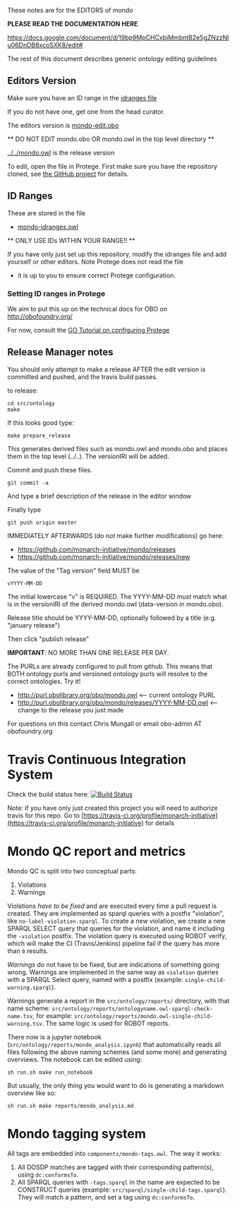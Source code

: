 These notes are for the EDITORS of mondo

**PLEASE READ THE DOCUMENTATION HERE**

https://docs.google.com/document/d/19bp9MpCHCxbjMmbntB2e5gZNzzNlu06DnDB8xcoSXK8/edit#

The rest of this document describes generic ontology editing guidelines

## Editors Version

Make sure you have an ID range in the [idranges file](mondo-idranges.owl)

If you do not have one, get one from the head curator.

The editors version is [mondo-edit.obo](mondo-edit.obo)

** DO NOT EDIT mondo.obo OR mondo.owl in the top level directory **

[../../mondo.owl](../../mondo.owl) is the release version

To edit, open the file in Protege. First make sure you have the repository cloned, see [the GitHub project](https://github.com/monarch-initiative/mondo) for details.

## ID Ranges

These are stored in the file

 * [mondo-idranges.owl](mondo-idranges.owl)

** ONLY USE IDs WITHIN YOUR RANGE!! **

If you have only just set up this repository, modify the idranges file
and add yourself or other editors. Note Protege does not read the file
- it is up to you to ensure correct Protege configuration.


### Setting ID ranges in Protege

We aim to put this up on the technical docs for OBO on http://obofoundry.org/

For now, consult the [GO Tutorial on configuring Protege](http://go-protege-tutorial.readthedocs.io/en/latest/Entities.html#new-entities)


## Release Manager notes

You should only attempt to make a release AFTER the edit version is
committed and pushed, and the travis build passes.

to release:

    cd src/ontology
    make

If this looks good type:

    make prepare_release

This generates derived files such as mondo.owl and mondo.obo and places
them in the top level (../..). The versionIRI will be added.

Commit and push these files.

    git commit -a

And type a brief description of the release in the editor window

Finally type

    git push origin master

IMMEDIATELY AFTERWARDS (do *not* make further modifications) go here:

 * https://github.com/monarch-initiative/mondo/releases
 * https://github.com/monarch-initiative/mondo/releases/new

The value of the "Tag version" field MUST be

    vYYYY-MM-DD

The initial lowercase "v" is REQUIRED. The YYYY-MM-DD *must* match
what is in the versionIRI of the derived mondo.owl (data-version in
mondo.obo).

Release title should be YYYY-MM-DD, optionally followed by a title (e.g. "january release")

Then click "publish release"

__IMPORTANT__: NO MORE THAN ONE RELEASE PER DAY.

The PURLs are already configured to pull from github. This means that
BOTH ontology purls and versioned ontology purls will resolve to the
correct ontologies. Try it!

 * http://purl.obolibrary.org/obo/mondo.owl <-- current ontology PURL
 * http://purl.obolibrary.org/obo/mondo/releases/YYYY-MM-DD.owl <-- change to the release you just made

For questions on this contact Chris Mungall or email obo-admin AT obofoundry.org

# Travis Continuous Integration System

Check the build status here: [![Build Status](https://travis-ci.org/monarch-initiative/mondo.svg?branch=master)](https://travis-ci.org/monarch-initiative/mondo)

Note: if you have only just created this project you will need to authorize travis for this repo. Go to [https://travis-ci.org/profile/monarch-initiative](https://travis-ci.org/profile/monarch-initiative) for details

# Mondo QC report and metrics

Mondo QC is split into two conceptual parts:

1. Violations
2. Warnings

Violations _have to be fixed_ and are executed every time a pull request is created. They are implemented as sparql queries with a postfix "violation", like `no-label-violation.sparql`. To create a new violation, we create a new SPARQL SELECT query that queries for the violation, and name it including the `-violation` postfix. The violation query is executed using ROBOT verify, which will make the CI (Travis/Jenkins) pipeline fail if the query has more than `0` results.

_Warnings_ do not have to be fixed, but are indications of something going wrong. Warnings are implemented in the same way as `violation` queries with a SPARQL Select query, named with a postfix (example: `single-child-warning.sparql`).

Warnings generate a report in the `src/ontology/reports/` directory, with that name scheme:
`src/ontology/reports/ontologyname.owl-sparql-check-name.tsv`, for example: `src/ontology/reports/mondo.owl-single-child-warning.tsv`. The same logic is used for ROBOT reports. 

There now is a jupyter notebook (`src/ontology/reports/mondo_analysis.ipynb`) that automatically reads all files following the above naming schemes (and some more) and generating overviews. The notebook can be edited using:

```
sh run.sh make run_notebook
```

But usually, the only thing you would want to do is generating a markdown overview like so:

```
sh run.sh make reports/mondo_analysis.md
```

# Mondo tagging system

All tags are embedded into `components/mondo-tags.owl`. The way it works:

1. All DOSDP matches are tagged with their corresponding pattern(s), using `dc:conformsTo`.
2. All SPARQL queries with `-tags.sparql` in the name are expected to be CONSTRUCT queries (example: `src/sparql/single-child-tags.sparql`). They will match a pattern, and set a tag using `dc:conformsTo`.
